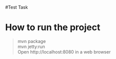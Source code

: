 #Test Task

# How to run the project
>mvn package\
>mvn jetty:run\
>Open http://localhost:8080 in a web browser
